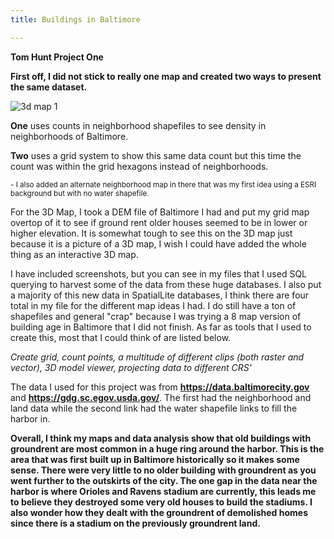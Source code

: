 ```yaml
---
title: Buildings in Baltimore

---
```

<b>Tom Hunt Project One</b>

<strong>First off, I did not stick to really one map and created two ways to present the same dataset. </strong>

![3d map 1](https://user-images.githubusercontent.com/42807766/49382255-f9937600-f6e3-11e8-9f20-ba38ba5dc2ba.PNG)


<b>One</b> uses counts in neighborhood shapefiles to see density in neighborhoods of Baltimore.

<b>Two</b> uses a grid system to show this same data count but this time the count was within the grid hexagons instead of neighborhoods.

<sub>- I also added an alternate neighborhood map in there that was my first idea using a ESRI background but with no water shapefile.

For the 3D Map, I took a DEM file of Baltimore I had and put my grid map overtop of it to see if ground rent older houses seemed to be in lower or higher elevation. It is somewhat tough to see this on the 3D map just because it is a picture of a 3D map, I wish I could have added the whole thing as an interactive 3D map.

I have included screenshots, but you can see in my files that I used SQL querying to harvest some of the data from these huge databases. I also put a majority of this new data in SpatialLite databases, I think there are four total in my file for the different map ideas I had. I do still have a ton of shapefiles and general "crap" because I was trying a 8 map version of building age in Baltimore that I did not finish.
As far as tools that I used to create this, most that I could think of are listed below.

<em> Create grid, count points, a multitude of different clips (both raster and vector), 3D model viewer, projecting data to different CRS'</em>

The data I used for this project was from <b>https://data.baltimorecity.gov</b> and <b>https://gdg.sc.egov.usda.gov/</b>. The first had the neighborhood and land data while the second link had the water shapefile links to fill the harbor in.

<b> Overall, I think my maps and data analysis show that old buildings with groundrent are most common in a huge ring around the harbor. This is the area that was first built up in Baltimore historically so it makes some sense. There were very little to no older building with groundrent as you went further to the outskirts of the city. The one gap in the data near the harbor is where Orioles and Ravens stadium are currently, this leads me to believe they destroyed some very old houses to build the stadiums. I also wonder how they dealt with the groundrent of demolished homes since there is a stadium on the previously groundrent land.

